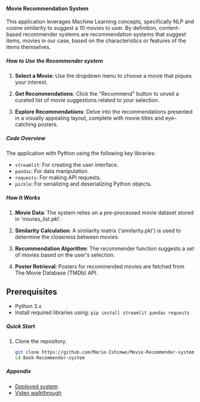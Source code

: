 #### Movie Recommendation System 

This application leverages Machine Learning concepts, specifically NLP and cosine similarity to suggest a 10 movies to user. By definition, content-based recommender systems are recommendation systems that suggest items, movies in our case, based on the characteristics or features of the items themselves.

##### How to Use the Recommender system

1. **Select a Movie**: Use the dropdown menu to choose a movie that piques your interest.

2. **Get Recommendations**: Click the "Recommend" button to unveil a curated list of movie suggestions related to your selection.

3. **Explore Recommendations**: Delve into the recommendations presented in a visually appealing layout, complete with movie titles and eye-catching posters.

##### Code Overview

The application with Python using the following key libraries:

- `streamlit`: For creating the user interface.
- `pandas`: For data manipulation.
- `requests`: For making API requests.
- `pickle`: For serializing and deserializing Python objects.

##### How It Works

1. **Movie Data**: The system relies on a pre-processed movie dataset stored in 'movies_list.pkl'.

2. **Similarity Calculation**: A similarity matrix ('similarity.pkl') is used to determine the closeness between movies.

3. **Recommendation Algorithm**: The recommender function suggests a set of movies based on the user's selection.

4. **Poster Retrieval**: Posters for recommended movies are fetched from The Movie Database (TMDb) API.

## Prerequisites

- Python 3.x
- Install required libraries using: `pip install streamlit pandas requests`

##### Quick Start

1. Clone the repository.

   ```bash
   git clone https://github.com/Marie-Ishimwe/Movie-Recommender-system.git
   cd Book-Recommender-system
##### Appendix
- [Deployed system](https://movie-recommender-systemgit-89erqew5mmuc6kz8xadk6n.streamlit.app/)
- [Video walkthrough](https://www.openai.com)

